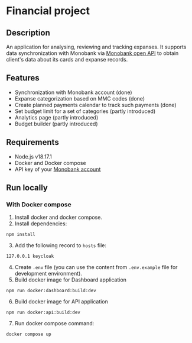 # Financial project

## Description

An application for analysing, reviewing and tracking expanses. It supports data synchronization with Monobank via [Monobank open API](https://api.monobank.ua/docs/index.html) to obtain client's data about its cards and expanse records.

## Features

- Synchronization with Monobank account (done)
- Expanse categorization based on MMC codes (done)
- Create planned payments calendar to track such payments (done)
- Set budget limit for a set of categories (partly introduced)
- Analytics page (partly introduced)
- Budget builder (partly introduced)

## Requirements

- Node.js v18.17.1
- Docker and Docker compose
- API key of your [Monobank account](https://api.monobank.ua/index.html)

## Run locally

### With Docker compose

1. Install docker and docker compose.
2. Install dependencies:

```shell
npm install
```

3. Add the following record to `hosts` file:

```text
127.0.0.1 keycloak
```


4. Create `.env` file (you can use the content from `.env.example` file for development environment).
5. Build docker image for Dashboard application

```shell
npm run docker:dashboard:build:dev
```

6. Build docker image for API application

```shell
npm run docker:api:build:dev
```

7. Run docker compose command:

```shell
docker compose up
```
